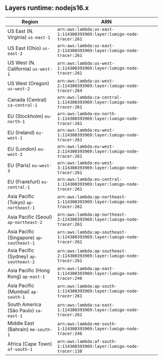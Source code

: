 Layers runtime: nodejs16.x
----
| Region | ARN |
| --- | --- |
|US East (N. Virginia)  `us-east-1`|`arn:aws:lambda:us-east-1:114300393969:layer:lumigo-node-tracer:261`|
|US East (Ohio)  `us-east-2`|`arn:aws:lambda:us-east-2:114300393969:layer:lumigo-node-tracer:261`|
|US West (N. California)  `us-west-1`|`arn:aws:lambda:us-west-1:114300393969:layer:lumigo-node-tracer:261`|
|US West (Oregon)  `us-west-2`|`arn:aws:lambda:us-west-2:114300393969:layer:lumigo-node-tracer:264`|
|Canada (Central)  `ca-central-1`|`arn:aws:lambda:ca-central-1:114300393969:layer:lumigo-node-tracer:261`|
|EU (Stockholm)  `eu-north-1`|`arn:aws:lambda:eu-north-1:114300393969:layer:lumigo-node-tracer:261`|
|EU (Ireland)  `eu-west-1`|`arn:aws:lambda:eu-west-1:114300393969:layer:lumigo-node-tracer:261`|
|EU (London)  `eu-west-2`|`arn:aws:lambda:eu-west-2:114300393969:layer:lumigo-node-tracer:261`|
|EU (Paris)  `eu-west-3`|`arn:aws:lambda:eu-west-3:114300393969:layer:lumigo-node-tracer:261`|
|EU (Frankfurt)  `eu-central-1`|`arn:aws:lambda:eu-central-1:114300393969:layer:lumigo-node-tracer:261`|
|Asia Pacific (Tokyo)  `ap-northeast-1`|`arn:aws:lambda:ap-northeast-1:114300393969:layer:lumigo-node-tracer:262`|
|Asia Pacific (Seoul)  `ap-northeast-2`|`arn:aws:lambda:ap-northeast-2:114300393969:layer:lumigo-node-tracer:261`|
|Asia Pacific (Singapore)  `ap-southeast-1`|`arn:aws:lambda:ap-southeast-1:114300393969:layer:lumigo-node-tracer:261`|
|Asia Pacific (Sydney)  `ap-southeast-2`|`arn:aws:lambda:ap-southeast-2:114300393969:layer:lumigo-node-tracer:261`|
|Asia Pacific (Hong Kong)  `ap-east-1`|`arn:aws:lambda:ap-east-1:114300393969:layer:lumigo-node-tracer:246`|
|Asia Pacific (Mumbai)  `ap-south-1`|`arn:aws:lambda:ap-south-1:114300393969:layer:lumigo-node-tracer:261`|
|South America (São Paulo)  `sa-east-1`|`arn:aws:lambda:sa-east-1:114300393969:layer:lumigo-node-tracer:261`|
|Middle East (Bahrain)  `me-south-1`|`arn:aws:lambda:me-south-1:114300393969:layer:lumigo-node-tracer:246`|
|Africa (Cape Town)  `af-south-1`|`arn:aws:lambda:af-south-1:114300393969:layer:lumigo-node-tracer:138`|
